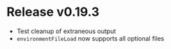 # Release v0.19.3

- Test cleanup of extraneous output
- `environmentFileLoad` now supports all optional files
